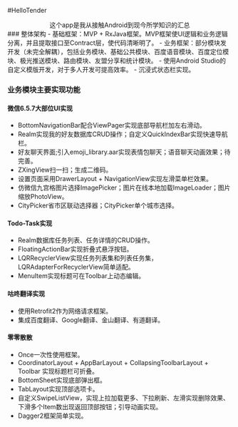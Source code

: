 #HelloTender
<center>这个app是我从接触Android到现今所学知识的汇总</center>
### 整体架构
- 基础框架：MVP + RxJava框架。MVP框架使UI逻辑和业务逻辑分离，并且提取接口至Contract层，使代码清晰明了。
- 业务框架：部分模块发开发（未完全解耦），包括业务模块、基础公共模块、百度语音模块、百度定位模块、极光推送模块、路由模块、友盟分享和统计模块。
- 使用Android Studio的自定义模版开发，对于多人开发可提高效率。
- 沉浸式状态栏实现。

### 业务模块主要实现功能
#### 微信6.5.7大部位UI实现
- BottomNavigationBar配合ViewPager实现底部导航栏加左右滑动。
- Realm实现我的好友数据库CRUD操作；自定义QuickIndexBar实现快速导航栏。
- 好友聊天界面;引入emoji_library.aar实现表情包聊天；语音聊天动画效果；待完善。
- ZXingView扫一扫；生成二维码。
- 设置页面采用DrawerLayout + NavigationView实现左滑菜单栏效果。
- 仿微信九宫格图片选择ImagePicker；图片在线本地加载ImageLoader；图片缩放PhotoView。
- CityPicker省市区联动选择器；CityPicker单个城市选择。
#### Todo-Task实现
- Realm数据库任务列表、任务详情的CRUD操作。
- FloatingActionBar实现折叠式悬浮按钮。
- LQRRecyclerView实现任务列表集和列表任务集，LQRAdapterForRecyclerView简单适配。
- MenuItem实现标题可在Toolbar上动态编辑。
#### 咕咚翻译实现
- 使用Retrofit2作为网络请求框架。
- 集成百度翻译、Google翻译、金山翻译、有道翻译。
#### 零零散散
- Once一次性使用框架。
- CoordinatorLayout + AppBarLayout + CollapsingToolbarLayout + Toolbar 实现标题栏可折叠。
- BottomSheet实现底部弹出框。
- TabLayout实现顶部选项卡。
- 自定义SwipeListView，实现上拉加载更多、下拉刷新、左滑实现删除效果、下滑多个Item数出现返回顶部按钮；引导动画实现。
- Dagger2框架简单实现。
